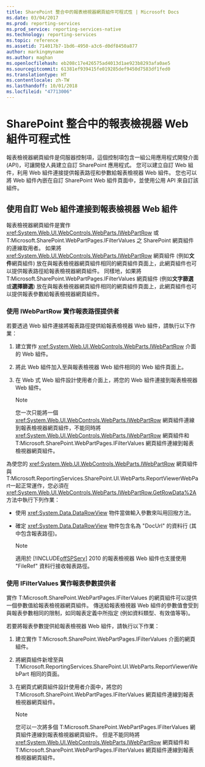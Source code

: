 ```yaml
---
title: SharePoint 整合中的報表檢視器網頁組件可程式性 | Microsoft Docs
ms.date: 03/04/2017
ms.prod: reporting-services
ms.prod_service: reporting-services-native
ms.technology: reporting-services
ms.topic: reference
ms.assetid: 714017b7-1bd6-4950-a3c6-d0df8450a877
author: markingmyname
ms.author: maghan
ms.openlocfilehash: eb208c17e426575ad4013d1ae923b8293afa0ae5
ms.sourcegitcommit: 61381ef939415fe019285def9450d7583df1fed0
ms.translationtype: HT
ms.contentlocale: zh-TW
ms.lasthandoff: 10/01/2018
ms.locfileid: "47713006"
---
```

# <a name="report-viewer-web-part-programmability-in-sharepoint-integration"></a>SharePoint 整合中的報表檢視器 Web 組件可程式性
  報表檢視器網頁組件是伺服器控制項，這個控制項包含一組公用應用程式開發介面 (API)，可讓開發人員建立自訂 SharePoint 應用程式。 您可以建立自訂 Web 組件，利用 Web 組件連接提供報表路徑和參數給報表檢視器 Web 組件。 您也可以將 Web 組件內嵌在自訂 SharePoint Web 組件頁面中，並使用公用 API 來自訂該組件。  
  
## <a name="connecting-to-report-viewer-web-part-with-custom-web-parts"></a>使用自訂 Web 組件連接到報表檢視器 Web 組件  
 報表檢視器網頁組件是實作 <xref:System.Web.UI.WebControls.WebParts.IWebPartRow> 或 T:Microsoft.SharePoint.WebPartPages.IFilterValues 之 SharePoint 網頁組件的連線取用者。 如果將 <xref:System.Web.UI.WebControls.WebParts.IWebPartRow> 網頁組件 (例如**文件**網頁組件) 放在與報表檢視器網頁組件相同的網頁組件頁面上，此網頁組件也可以提供報表路徑給報表檢視器網頁組件。 同樣地，如果將 T:Microsoft.SharePoint.WebPartPages.IFilterValues 網頁組件 (例如**文字篩選**或**選擇篩選**) 放在與報表檢視器網頁組件相同的網頁組件頁面上，此網頁組件也可以提供報表參數給報表檢視器網頁組件。  
  
### <a name="implementing-a-report-path-provider-with-iwebpartrow"></a>使用 IWebPartRow 實作報表路徑提供者  
 若要透過 Web 組件連接將報表路徑提供給報表檢視器 Web 組件，請執行以下作業：  
  
1.  建立實作 <xref:System.Web.UI.WebControls.WebParts.IWebPartRow> 介面的 Web 組件。  
  
2.  將此 Web 組件加入至與報表檢視器 Web 組件相同的 Web 組件頁面上。  
  
3.  在 Web 式 Web 組件設計使用者介面上，將您的 Web 組件連接到報表檢視器 Web 組件。  
  
    > [!NOTE]  
    >  您一次只能將一個 <xref:System.Web.UI.WebControls.WebParts.IWebPartRow> 網頁組件連線到報表檢視器網頁組件，不能同時將 <xref:System.Web.UI.WebControls.WebParts.IWebPartRow> 網頁組件和 T:Microsoft.SharePoint.WebPartPages.IFilterValues 網頁組件連線到報表檢視器網頁組件。  
  
 為使您的 <xref:System.Web.UI.WebControls.WebParts.IWebPartRow> 網頁組件與 T:Microsoft.ReportingServices.SharePoint.UI.WebParts.ReportViewerWebPart一起正常運作，您必須在 <xref:System.Web.UI.WebControls.WebParts.IWebPartRow.GetRowData%2A> 方法中執行下列作業：  
  
-   使用 <xref:System.Data.DataRowView> 物件當做輸入參數來叫用回撥方法。  
  
-   確定 <xref:System.Data.DataRowView> 物件包含名為 "DocUrl" 的資料行 (其中包含報表路徑)。  
  
    > [!NOTE]  
    >  適用於 [!INCLUDE[offSPServ](../includes/offspserv-md.md)] 2010 的報表檢視器 Web 組件也支援使用 "FileRef" 資料行接收報表路徑。  
  
### <a name="implementing-a-report-parameter-provider-with-ifiltervalues"></a>使用 IFilterValues 實作報表參數提供者  
 實作 T:Microsoft.SharePoint.WebPartPages.IFilterValues 的網頁組件可以提供一個參數值給報表檢視器網頁組件。 傳送給報表檢視器 Web 組件的參數值會受到與報表參數相同的限制，如同報表定義中所指定 (例如資料類型、有效值等等)。  
  
 若要將報表參數提供給報表檢視器 Web 組件，請執行以下作業：  
  
1.  建立實作 T:Microsoft.SharePoint.WebPartPages.IFilterValues 介面的網頁組件。  
  
2.  將網頁組件新增至與 T:Microsoft.ReportingServices.SharePoint.UI.WebParts.ReportViewerWebPart 相同的頁面。  
  
3.  在網頁式網頁組件設計使用者介面中，將您的 T:Microsoft.SharePoint.WebPartPages.IFilterValues 網頁組件連線到報表檢視器網頁組件。  
  
    > [!NOTE]  
    >  您可以一次將多個 T:Microsoft.SharePoint.WebPartPages.IFilterValues 網頁組件連線到報表檢視器網頁組件。 但是不能同時將 <xref:System.Web.UI.WebControls.WebParts.IWebPartRow> 網頁組件和 T:Microsoft.SharePoint.WebPartPages.IFilterValues 網頁組件連線到報表檢視器網頁組件。  
  
  
